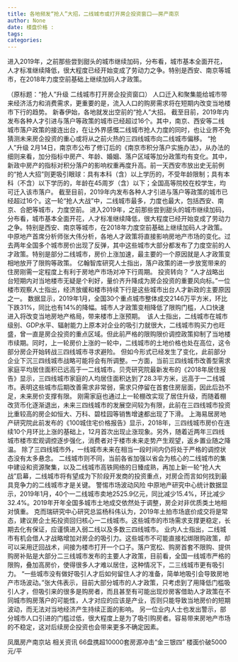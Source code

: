 ```yaml
---
title: 各地频发“抢人”大招，二线城市或打开房企投资窗口——房产南京
author: None
date: 楼盘价格 : 
tags: 
categories: 
---
```

进入2019年，之前那些尝到甜头的城市继续加码，分布看，城市基本全面开花，人才标准继续降低，很大程度已经开始变成了劳动力之争。特别是西安、南京等城市，在2018年力度空前基础上继续加码人才政策。
<!-- more -->
（原标题：“抢人”升级 二线城市打开房企投资窗口）
人口迁入和聚集能给城市带来经济活力和消费需求，更重要的是，流入人口的购房需求将在短期内改变当地楼市下行的趋势。
新春伊始，各地就发出空前的“抢人”大招。 截至目前，2019年内发布各种人才引进与落户等政策的城市已经超过16个。其中，南京、西安等二线城市落户政策的接连出台，在让外界感慨二线城市抢人力度的同时，也让业界不免猜测未来房企投资的重心或将从之前火热的三四线城市向二线城市偏移。
“抢人”升级
2月14日，南京市公布了修订后的《南京市积分落户实施办法》，从办法的细则来看，加分指标中房产、年龄、婚姻、落户区域等加分政策均有变化。其中，新政中房产的指标对积分落户的影响权重再度升高。前一天西安市放出史无前例的“抢人大招”则更吸引眼球：具有本科（含）以上学历的，不受年龄限制；具有本科（不含）以下学历的，年龄在45周岁（含）以下；全国高等院校在校学生，均可迁入该市落户。
截至目前，2019年内发布各种人才引进与落户等政策的城市已经超过16个。这一轮“抢人大战”中，二线城市最多，力度也最大，包括西安、南京、合肥等城市，力度空前。
进入2019年，之前那些尝到甜头的城市继续加码，分布看，城市基本全面开花，人才标准继续降低，很大程度已经开始变成了劳动力之争。特别是西安、南京等城市，在2018年力度空前基础上继续加码人才政策。
中原地产首席分析师张大伟分析，各地人才政策将直接影响房地产市场的变化。过去两年全国多个城市房价出现了反弹，其中这些城市大部分都发布了力度空前的人才政策。特别是部分二线城市，房价上涨加速，最主要的一个原因就是人才政策变相地放开了限购等政策。
亿翰智库研究人士指出，落户政策的进一步放宽带来的住房刚需一定程度上有利于房地产市场对冲下行周期。
投资转向？
“人才战略出台短期内对当地楼市无疑是个利好，量价齐升降成为房企投资的重要风向标。”一位楼市观察人士指出，经济放缓和楼市持续下行是这些城市出台人才新政的主要原因之一。
数据显示，2019年1月，全国30个重点城市整体成交2146万平方米，环比下跌31%，同比也有14%的降幅。城市人才政策变相降低了限购门槛，人口快速进入将改变当地房地产格局，带来楼市上涨预期。 
该人士指出，二线城市在城市级别、GDP水平、辐射能力上原本对企业的吸引力就很大，二线城市购买力也旺盛，曾一直是房企投资的重点区域。但此前严格的限购限价调控政策抑制了当地楼市续期。同时，上一轮房价上涨的一轮中，二线城市的土地价格也处在高位，这令部分房企开始转战三四线城市寻求避险。
但如今形式已经发生了变化，此前部分企业下沉三四线城市战略可能将会有所调整。一方面，当前三四线城市改善型需求家庭平均居住面积已远高于一二线城市。贝壳研究院最新发布的《2018年居住报告》显示，三四线城市家庭的人均居住面积达到了28.3平方米，远高于一二线城市。表明这些城市后期改善需求非常弱，需求只停留在首套住房层面，因此后劲不足，未来房价支撑有限。
刚需家庭也通过上一轮棚改实现了居住升级，而随着棚改货币化逐渐退出，未来三四线城市的发展空间较为有限，此前在三四线城市投资比重较高的房企如恒大、万科、碧桂园等销售增速都出现了下滑。
上海易居房地产研究院此前发布的《100城住宅价格报告》显示，2018年，三四线城市房价在连续10个月环比上涨的基础上，12月首次出现止涨现象。另外，随着近两年三四线城市楼市宏观调控逐步强化，消费者对于楼市未来走势产生观望，返乡置业随之降温。
除了三四线城市外，一线城市未来在相当一段时间内仍将处于严格的调控状态没有太多悬念。
二线城市则不同，当前各省加强以省会为核心的二线城市的集中建设和资源聚集，以及二线城市高铁网络的日臻成熟，再加上新一轮“抢人大战”启幕，二线城市将有望成为下阶段开发商的投资重点，对房企而言如何找到最具竞争力的二线城市才是关键。
警惕市场波动风险
中原地产研究中心统计数据显示，2019年1月，40个一二线城市卖地2525.9亿元，同比减少15.4%，环比减少32.4%。2019年开年全国多城市土地成交依然处于调整，房企对非优质类土地相对慎重。
克而瑞研究中心研究总监杨科伟认为，2019年土拍市场底价成交将是常态，建议房企土拓投资回归核心一二线城市。这些城市的市场需求支撑更稳定，长期去化有保证，应谨慎进入弱二线以及多数三四线城市。
业内人士指出，二线城市有机会借人才战略增加对房企的吸引力。这些城市不可能直接松绑限购政策，却可以采用迂回战术，间接为楼市打开一个口子。落户宽松、购房首套不限购、提供购房补贴是大部分二三线城市发布的主要人才政策，目前看，全国一线城市严格的限购，叠加高房价，使得很多人才难以居住，这种情况下，二三线城市更有吸引力。
“一些城市没有做好吸引人才后如何留住人才的准备，简单地吸引会导致房地产市场波动。”张大伟表示，目前大部分城市的人才政策，只考虑到了用降低门槛吸引人才，但吸引来的很多是购房者，而且甚至有可能出现炒房客借助人才政策在不同城市购房落户的可能性，人才对应的应该是产业，否则只能导致当地房价的短期波动，而无法对当地经济产生持续正面的影响。
另一位业内人士也发出警示，部分城市人口引进的门槛过低，很大程度上是为了吸引购房者。容易带来房地产市场的不稳定，这对后续房企投资也会带来更多不确定因素。
                        
                        
                        
                        
                                        
                    
                    
                
                    
                    
                    
                
                    
                
凤凰房产南京站
相关资讯
66盘携超10000套房源冲击“金三银四”
楼面价破5000元/平
	                        
	                    
	                        
	                    
